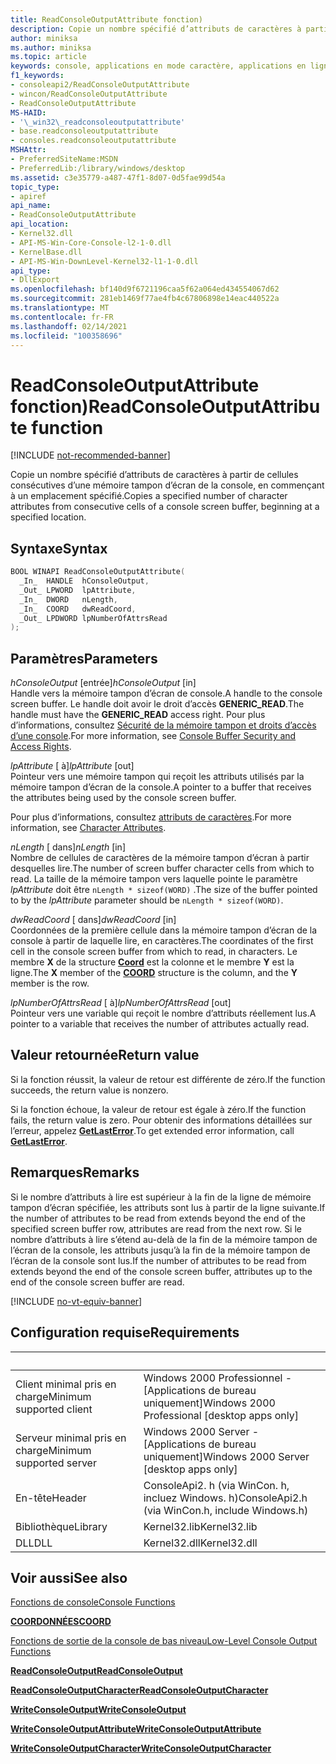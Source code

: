 ```yaml
---
title: ReadConsoleOutputAttribute fonction)
description: Copie un nombre spécifié d’attributs de caractères à partir de cellules consécutives d’une mémoire tampon d’écran de la console, en commençant à un emplacement spécifié.
author: miniksa
ms.author: miniksa
ms.topic: article
keywords: console, applications en mode caractère, applications en ligne de commande, applications de terminal, API console
f1_keywords:
- consoleapi2/ReadConsoleOutputAttribute
- wincon/ReadConsoleOutputAttribute
- ReadConsoleOutputAttribute
MS-HAID:
- '\_win32\_readconsoleoutputattribute'
- base.readconsoleoutputattribute
- consoles.readconsoleoutputattribute
MSHAttr:
- PreferredSiteName:MSDN
- PreferredLib:/library/windows/desktop
ms.assetid: c3e35779-a487-47f1-8d07-0d5fae99d54a
topic_type:
- apiref
api_name:
- ReadConsoleOutputAttribute
api_location:
- Kernel32.dll
- API-MS-Win-Core-Console-l2-1-0.dll
- KernelBase.dll
- API-MS-Win-DownLevel-Kernel32-l1-1-0.dll
api_type:
- DllExport
ms.openlocfilehash: bf140d9f6721196caa5f62a064ed434554067d62
ms.sourcegitcommit: 281eb1469f77ae4fb4c67806898e14eac440522a
ms.translationtype: MT
ms.contentlocale: fr-FR
ms.lasthandoff: 02/14/2021
ms.locfileid: "100358696"
---
```

# <a name="readconsoleoutputattribute-function"></a><span data-ttu-id="f6d6d-104">ReadConsoleOutputAttribute fonction)</span><span class="sxs-lookup"><span data-stu-id="f6d6d-104">ReadConsoleOutputAttribute function</span></span>

[!INCLUDE [not-recommended-banner](./includes/not-recommended-banner.md)]

<span data-ttu-id="f6d6d-105">Copie un nombre spécifié d’attributs de caractères à partir de cellules consécutives d’une mémoire tampon d’écran de la console, en commençant à un emplacement spécifié.</span><span class="sxs-lookup"><span data-stu-id="f6d6d-105">Copies a specified number of character attributes from consecutive cells of a console screen buffer, beginning at a specified location.</span></span>

## <a name="syntax"></a><span data-ttu-id="f6d6d-106">Syntaxe</span><span class="sxs-lookup"><span data-stu-id="f6d6d-106">Syntax</span></span>

```C
BOOL WINAPI ReadConsoleOutputAttribute(
  _In_  HANDLE  hConsoleOutput,
  _Out_ LPWORD  lpAttribute,
  _In_  DWORD   nLength,
  _In_  COORD   dwReadCoord,
  _Out_ LPDWORD lpNumberOfAttrsRead
);
```

## <a name="parameters"></a><span data-ttu-id="f6d6d-107">Paramètres</span><span class="sxs-lookup"><span data-stu-id="f6d6d-107">Parameters</span></span>

<span data-ttu-id="f6d6d-108">*hConsoleOutput* \[entrée\]</span><span class="sxs-lookup"><span data-stu-id="f6d6d-108">*hConsoleOutput* \[in\]</span></span>  
<span data-ttu-id="f6d6d-109">Handle vers la mémoire tampon d’écran de console.</span><span class="sxs-lookup"><span data-stu-id="f6d6d-109">A handle to the console screen buffer.</span></span> <span data-ttu-id="f6d6d-110">Le handle doit avoir le droit d’accès **GENERIC\_READ**.</span><span class="sxs-lookup"><span data-stu-id="f6d6d-110">The handle must have the **GENERIC\_READ** access right.</span></span> <span data-ttu-id="f6d6d-111">Pour plus d’informations, consultez [Sécurité de la mémoire tampon et droits d’accès d’une console](console-buffer-security-and-access-rights.md).</span><span class="sxs-lookup"><span data-stu-id="f6d6d-111">For more information, see [Console Buffer Security and Access Rights](console-buffer-security-and-access-rights.md).</span></span>

<span data-ttu-id="f6d6d-112">*lpAttribute* \[ à\]</span><span class="sxs-lookup"><span data-stu-id="f6d6d-112">*lpAttribute* \[out\]</span></span>  
<span data-ttu-id="f6d6d-113">Pointeur vers une mémoire tampon qui reçoit les attributs utilisés par la mémoire tampon d’écran de la console.</span><span class="sxs-lookup"><span data-stu-id="f6d6d-113">A pointer to a buffer that receives the attributes being used by the console screen buffer.</span></span>

<span data-ttu-id="f6d6d-114">Pour plus d’informations, consultez [attributs de caractères](console-screen-buffers.md#character-attributes).</span><span class="sxs-lookup"><span data-stu-id="f6d6d-114">For more information, see [Character Attributes](console-screen-buffers.md#character-attributes).</span></span>

<span data-ttu-id="f6d6d-115">*nLength* \[ dans\]</span><span class="sxs-lookup"><span data-stu-id="f6d6d-115">*nLength* \[in\]</span></span>  
<span data-ttu-id="f6d6d-116">Nombre de cellules de caractères de la mémoire tampon d’écran à partir desquelles lire.</span><span class="sxs-lookup"><span data-stu-id="f6d6d-116">The number of screen buffer character cells from which to read.</span></span> <span data-ttu-id="f6d6d-117">La taille de la mémoire tampon vers laquelle pointe le paramètre *lpAttribute* doit être `nLength * sizeof(WORD)` .</span><span class="sxs-lookup"><span data-stu-id="f6d6d-117">The size of the buffer pointed to by the *lpAttribute* parameter should be `nLength * sizeof(WORD)`.</span></span>

<span data-ttu-id="f6d6d-118">*dwReadCoord* \[ dans\]</span><span class="sxs-lookup"><span data-stu-id="f6d6d-118">*dwReadCoord* \[in\]</span></span>  
<span data-ttu-id="f6d6d-119">Coordonnées de la première cellule dans la mémoire tampon d’écran de la console à partir de laquelle lire, en caractères.</span><span class="sxs-lookup"><span data-stu-id="f6d6d-119">The coordinates of the first cell in the console screen buffer from which to read, in characters.</span></span> <span data-ttu-id="f6d6d-120">Le membre **X** de la structure [**Coord**](coord-str.md) est la colonne et le membre **Y** est la ligne.</span><span class="sxs-lookup"><span data-stu-id="f6d6d-120">The **X** member of the [**COORD**](coord-str.md) structure is the column, and the **Y** member is the row.</span></span>

<span data-ttu-id="f6d6d-121">*lpNumberOfAttrsRead* \[ à\]</span><span class="sxs-lookup"><span data-stu-id="f6d6d-121">*lpNumberOfAttrsRead* \[out\]</span></span>  
<span data-ttu-id="f6d6d-122">Pointeur vers une variable qui reçoit le nombre d’attributs réellement lus.</span><span class="sxs-lookup"><span data-stu-id="f6d6d-122">A pointer to a variable that receives the number of attributes actually read.</span></span>

## <a name="return-value"></a><span data-ttu-id="f6d6d-123">Valeur retournée</span><span class="sxs-lookup"><span data-stu-id="f6d6d-123">Return value</span></span>

<span data-ttu-id="f6d6d-124">Si la fonction réussit, la valeur de retour est différente de zéro.</span><span class="sxs-lookup"><span data-stu-id="f6d6d-124">If the function succeeds, the return value is nonzero.</span></span>

<span data-ttu-id="f6d6d-125">Si la fonction échoue, la valeur de retour est égale à zéro.</span><span class="sxs-lookup"><span data-stu-id="f6d6d-125">If the function fails, the return value is zero.</span></span> <span data-ttu-id="f6d6d-126">Pour obtenir des informations détaillées sur l’erreur, appelez [**GetLastError**](/windows/win32/api/errhandlingapi/nf-errhandlingapi-getlasterror).</span><span class="sxs-lookup"><span data-stu-id="f6d6d-126">To get extended error information, call [**GetLastError**](/windows/win32/api/errhandlingapi/nf-errhandlingapi-getlasterror).</span></span>

## <a name="remarks"></a><span data-ttu-id="f6d6d-127">Remarques</span><span class="sxs-lookup"><span data-stu-id="f6d6d-127">Remarks</span></span>

<span data-ttu-id="f6d6d-128">Si le nombre d’attributs à lire est supérieur à la fin de la ligne de mémoire tampon d’écran spécifiée, les attributs sont lus à partir de la ligne suivante.</span><span class="sxs-lookup"><span data-stu-id="f6d6d-128">If the number of attributes to be read from extends beyond the end of the specified screen buffer row, attributes are read from the next row.</span></span> <span data-ttu-id="f6d6d-129">Si le nombre d’attributs à lire s’étend au-delà de la fin de la mémoire tampon de l’écran de la console, les attributs jusqu’à la fin de la mémoire tampon de l’écran de la console sont lus.</span><span class="sxs-lookup"><span data-stu-id="f6d6d-129">If the number of attributes to be read from extends beyond the end of the console screen buffer, attributes up to the end of the console screen buffer are read.</span></span>

[!INCLUDE [no-vt-equiv-banner](./includes/no-vt-equiv-banner.md)]

## <a name="requirements"></a><span data-ttu-id="f6d6d-130">Configuration requise</span><span class="sxs-lookup"><span data-stu-id="f6d6d-130">Requirements</span></span>

| &nbsp; | &nbsp; |
|-|-|
| <span data-ttu-id="f6d6d-131">Client minimal pris en charge</span><span class="sxs-lookup"><span data-stu-id="f6d6d-131">Minimum supported client</span></span> | <span data-ttu-id="f6d6d-132">Windows 2000 Professionnel - \[Applications de bureau uniquement\]</span><span class="sxs-lookup"><span data-stu-id="f6d6d-132">Windows 2000 Professional \[desktop apps only\]</span></span> |
| <span data-ttu-id="f6d6d-133">Serveur minimal pris en charge</span><span class="sxs-lookup"><span data-stu-id="f6d6d-133">Minimum supported server</span></span> | <span data-ttu-id="f6d6d-134">Windows 2000 Server - \[Applications de bureau uniquement\]</span><span class="sxs-lookup"><span data-stu-id="f6d6d-134">Windows 2000 Server \[desktop apps only\]</span></span> |
| <span data-ttu-id="f6d6d-135">En-tête</span><span class="sxs-lookup"><span data-stu-id="f6d6d-135">Header</span></span> | <span data-ttu-id="f6d6d-136">ConsoleApi2. h (via WinCon. h, incluez Windows. h)</span><span class="sxs-lookup"><span data-stu-id="f6d6d-136">ConsoleApi2.h (via WinCon.h, include Windows.h)</span></span> |
| <span data-ttu-id="f6d6d-137">Bibliothèque</span><span class="sxs-lookup"><span data-stu-id="f6d6d-137">Library</span></span> | <span data-ttu-id="f6d6d-138">Kernel32.lib</span><span class="sxs-lookup"><span data-stu-id="f6d6d-138">Kernel32.lib</span></span> |
| <span data-ttu-id="f6d6d-139">DLL</span><span class="sxs-lookup"><span data-stu-id="f6d6d-139">DLL</span></span> | <span data-ttu-id="f6d6d-140">Kernel32.dll</span><span class="sxs-lookup"><span data-stu-id="f6d6d-140">Kernel32.dll</span></span> |

## <a name="see-also"></a><span data-ttu-id="f6d6d-141">Voir aussi</span><span class="sxs-lookup"><span data-stu-id="f6d6d-141">See also</span></span>

[<span data-ttu-id="f6d6d-142">Fonctions de console</span><span class="sxs-lookup"><span data-stu-id="f6d6d-142">Console Functions</span></span>](console-functions.md)

[<span data-ttu-id="f6d6d-143">**COORDONNÉES**</span><span class="sxs-lookup"><span data-stu-id="f6d6d-143">**COORD**</span></span>](coord-str.md)

[<span data-ttu-id="f6d6d-144">Fonctions de sortie de la console de bas niveau</span><span class="sxs-lookup"><span data-stu-id="f6d6d-144">Low-Level Console Output Functions</span></span>](low-level-console-output-functions.md)

[<span data-ttu-id="f6d6d-145">**ReadConsoleOutput**</span><span class="sxs-lookup"><span data-stu-id="f6d6d-145">**ReadConsoleOutput**</span></span>](readconsoleoutput.md)

[<span data-ttu-id="f6d6d-146">**ReadConsoleOutputCharacter**</span><span class="sxs-lookup"><span data-stu-id="f6d6d-146">**ReadConsoleOutputCharacter**</span></span>](readconsoleoutputcharacter.md)

[<span data-ttu-id="f6d6d-147">**WriteConsoleOutput**</span><span class="sxs-lookup"><span data-stu-id="f6d6d-147">**WriteConsoleOutput**</span></span>](writeconsoleoutput.md)

[<span data-ttu-id="f6d6d-148">**WriteConsoleOutputAttribute**</span><span class="sxs-lookup"><span data-stu-id="f6d6d-148">**WriteConsoleOutputAttribute**</span></span>](writeconsoleoutputattribute.md)

[<span data-ttu-id="f6d6d-149">**WriteConsoleOutputCharacter**</span><span class="sxs-lookup"><span data-stu-id="f6d6d-149">**WriteConsoleOutputCharacter**</span></span>](writeconsoleoutputcharacter.md)